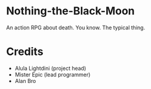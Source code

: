 # Nothing-the-Black-Moon
An action RPG about death. You know. The typical thing.

# Credits
- Alula Lightdini (project head)
- Mister Epic (lead programmer)
- Alan Bro
